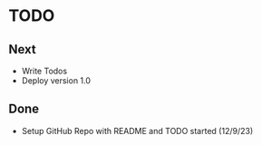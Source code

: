 # TODO

## Next

- Write Todos
- Deploy version 1.0

## Done

- Setup GitHub Repo with README and TODO started (12/9/23)
